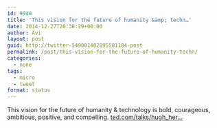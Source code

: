 ```yaml
---
id: 9940
title: 'This vision for the future of humanity &amp; techn…'
date: 2014-12-27T20:38:29+00:00
author: Avi
layout: post
guid: http://twitter-549001402895581184-post
permalink: /post/this-vision-for-the-future-of-humanity-techn/
categories:
  - none
tags:
  - micro
  - tweet
format: status
---
```

This vision for the future of humanity & technology is bold, courageous, ambitious, positive, and compelling. [ted.com/talks/hugh_her…](http://www.ted.com/talks/hugh_herr_the_new_bionics_that_let_us_run_climb_and_dance)